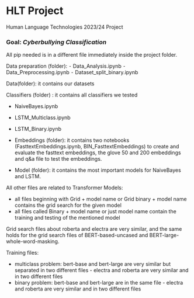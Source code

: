 # HLT Project
Human Language Technologies 2023/24 Project


### Goal: _Cyberbullying Classification_

All pip needed is in a different file immediately inside the project folder.

Data preparation (folder):
    ⁃ Data_Analysis.ipynb
    ⁃ Data_Preprocessing.ipynb
    ⁃ Dataset_split_binary.ipynb

Data(folder): it contains our datasets

Classifiers (folder) : it contains all classifiers we tested
- NaiveBayes.ipynb

- LSTM_Multiclass.ipynb
- LSTM_Binary.ipynb
- Embeddings (folder): it contains two notebooks (FasttextEmbeddings.ipynb, BIN_FasttextEmbeddings) to create and evaluate the fasttext embeddings, the glove 50 and 200 embeddings and q&a file to test the embeddings. 
- Model (folder): it contains the most important models for NaiveBayes and LSTM.

All other files are related to Transformer Models:
- all files beginning with Grid + model name or Grid binary + model name contains the grid search for the given model 
- all files called Binary + model name or just model name contain the training and testing of the mentioned model

Grid search files about roberta and electra are very similar, and the same holds for the grid search files of BERT-based-uncased and BERT-large-whole-word-masking.

Training files:
- multiclass problem: bert-base and bert-large are very similar but separated in two different files - electra and roberta are very similar and in two different files
- binary problem: bert-base and bert-large are in the same file - electra and roberta are very similar and in two different files
